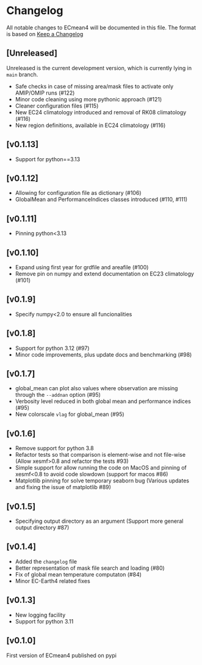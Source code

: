 # Changelog

All notable changes to ECmean4 will be documented in this file.
The format is based on [Keep a Changelog](https://keepachangelog.com/en/1.0.0/)

## [Unreleased]

Unreleased is the current development version, which is currently lying in `main` branch.

- Safe checks in case of missing area/mask files to activate only AMIP/OMIP runs (#122)
- Minor code cleaning using more pythonic approach (#121)
- Cleaner configuration files (#115)
- New EC24 climatology introduced and removal of RK08 climatology (#116)
- New region definitions, available in EC24 climatology (#116) 

## [v0.1.13]

- Support for python==3.13

## [v0.1.12]

- Allowing for configuration file as dictionary (#106)
- GlobalMean and PerformanceIndices classes introduced (#110, #111)

## [v0.1.11]

- Pinning python<3.13

## [v0.1.10]

- Expand using first year for grdfile and areafile (#100)
- Remove pin on numpy and extend documentation on EC23 climatology (#101)

## [v0.1.9]

- Specify numpy<2.0 to ensure all funcionalities

## [v0.1.8]

- Support for python 3.12 (#97)
- Minor code improvements, plus update docs and benchmarking  (#98)

## [v0.1.7]

- global_mean can plot also values where observation are missing through the `--addnan` option (#95)
- Verbosity level reduced in both global mean and performance indices (#95)
- New colorscale `vlag` for global_mean (#95)

## [v0.1.6]

- Remove support for python 3.8
- Refactor tests so that comparison is element-wise and not file-wise (Allow xesmf>0.8 and refactor the tests #93)
- Simple support for allow running the code on MacOS and pinning of xesmf<0.8 to avoid code slowdown (support for macos #86)
- Matplotlib pinning for solve temporary seaborn bug (Various updates and fixing the issue of matplotlib #89)

## [v0.1.5]

- Specifying output directory as an argument (Support more general output directory #87)

## [v0.1.4]

- Added the `changelog` file
- Better representation of mask file search and loading (#80)
- Fix of global mean temperature computaton (#84)
- Minor EC-Earth4 related fixes

## [v0.1.3]

- New logging facility
- Support for python 3.11

## [v0.1.0]

First version of ECmean4 published on pypi
